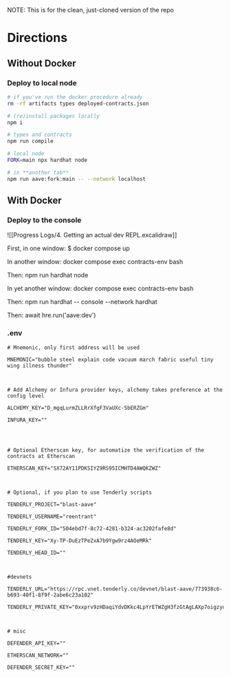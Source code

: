 NOTE: This is for the clean, just-cloned version of the repo
# Directions

## Without Docker

### Deploy to local node

```bash
# if you've run the docker procedure already
rm -rf artifacts types deployed-contracts.json 

# (re)install packages locally
npm i

# types and contracts
npm run compile

# local node
FORK=main npx hardhat node

# in **another tab**
npm run aave:fork:main -- --network localhost               
```

## With Docker

### Deploy to the console

![[Progress Logs/4. Getting an actual dev REPL.excalidraw]]

First, in one window:
$ docker compose up

In another window:
docker compose exec contracts-env bash

Then:
npm run hardhat node

In yet another window:
docker compose exec contracts-env bash

Then:
npm run hardhat -- console --network hardhat

Then: 
await hre.run('aave:dev') 

### .env

```
# Mnemonic, only first address will be used

MNEMONIC="bubble steel explain code vacuum march fabric useful tiny wing illness thunder"

  

# Add Alchemy or Infura provider keys, alchemy takes preference at the config level

ALCHEMY_KEY="D_mgqLurmZLLRrXfgF3VaUXc-5bERZGm"

INFURA_KEY=""

  
  

# Optional Etherscan key, for automatize the verification of the contracts at Etherscan

ETHERSCAN_KEY="SX72AY11PDKSIYZ9RS95ICMHTD4AWQKZWZ"

  

# Optional, if you plan to use Tenderly scripts

TENDERLY_PROJECT="blast-aave"

TENDERLY_USERNAME="reentrant"

TENDERLY_FORK_ID="504ebd7f-8c72-4281-b324-ac3202fafe8d"

TENDERLY_KEY="Xy-TP-DuEzTPeZxA7b9Ygw9rz4AOeMRk"

TENDERLY_HEAD_ID=""

  

#devnets

TENDERLY_URL="https://rpc.vnet.tenderly.co/devnet/blast-aave/773938c6-b693-40f1-8f9f-2abe6c23a102"

TENDERLY_PRIVATE_KEY="0xxprv9zHDaqiYdvDKkc4LpYrETWZgH3fzGtAgLAXp7oigzyuwL1bcUmWGy5QmL2g9qBR9McMHokrRFJ4caV9bLymFWp7CjfZaFfZPRMRXVVP1kPo"

  

# misc

DEFENDER_API_KEY=""

ETHERSCAN_NETWORK=""

DEFENDER_SECRET_KEY=""
```

